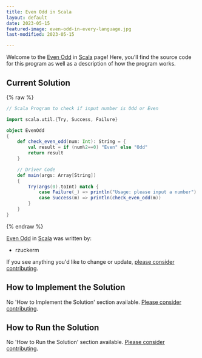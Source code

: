 ```yaml
---
title: Even Odd in Scala
layout: default
date: 2023-05-15
featured-image: even-odd-in-every-language.jpg
last-modified: 2023-05-15

---
```


Welcome to the [Even Odd](https://sampleprograms.io/projects/even-odd) in [Scala](https://sampleprograms.io/languages/scala) page! Here, you'll find the source code for this program as well as a description of how the program works.

## Current Solution

{% raw %}

```scala
// Scala Program to check if input number is Odd or Even

import scala.util.{Try, Success, Failure}

object EvenOdd 
{
    def check_even_odd(num: Int): String = { 
        val result = if (num%2==0) "Even" else "Odd"
        return result
    }

    // Driver Code 
    def main(args: Array[String]) 
    {
        Try(args(0).toInt) match {
            case Failure(_) => println("Usage: please input a number")
            case Success(m) => println(check_even_odd(m))
        }
    }
}
```

{% endraw %}

[Even Odd](https://sampleprograms.io/projects/even-odd) in [Scala](https://sampleprograms.io/languages/scala) was written by:

- rzuckerm

If you see anything you'd like to change or update, [please consider contributing](https://github.com/TheRenegadeCoder/sample-programs).

## How to Implement the Solution

No 'How to Implement the Solution' section available. [Please consider contributing](https://github.com/TheRenegadeCoder/sample-programs-website).

## How to Run the Solution

No 'How to Run the Solution' section available. [Please consider contributing](https://github.com/TheRenegadeCoder/sample-programs-website).